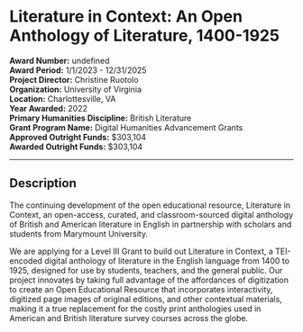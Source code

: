 
# Literature in Context: An Open Anthology of Literature, 1400-1925

**Award Number:** undefined  
**Award Period:** 1/1/2023 - 12/31/2025  
**Project Director:** Christine  Ruotolo  
**Organization:** University of Virginia  
**Location:** Charlottesville, VA  
**Year Awarded:** 2022  
**Primary Humanities Discipline:** British Literature  
**Grant Program Name:** Digital Humanities Advancement Grants  
**Approved Outright Funds:** $303,104  
**Awarded Outright Funds:** $303,104  

---

## Description

<p>The
continuing development of the open educational resource, Literature in Context,
an open-access, curated, and classroom-sourced digital anthology of British and
American literature in English in partnership with scholars and students from Marymount
University.</p>
<p>We are applying for a Level III Grant to build out Literature in Context, a TEI-encoded digital anthology of literature in the English language from 1400 to 1925, designed for use by students, teachers, and the general public. Our project innovates by taking full advantage of the affordances of digitization to create an Open Educational Resource that incorporates interactivity, digitized page images of original editions, and other contextual materials, making it a true replacement for the costly print anthologies used in American and British literature survey courses across the globe.</p>

